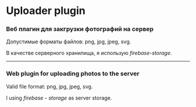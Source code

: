 # Uploader plugin

### Веб плагин для закгрузки фотографий на сервер
Допустимые форматы файлов: png, jpg, jpeg, svg. 

В качестве серверного хранилища, я использую *firebase-storage*.

---

### Web plugin for uploading photos to the server

Valid file format: png, jpg, jpeg, svg. 

I using *firebase - storage* as server storage.
